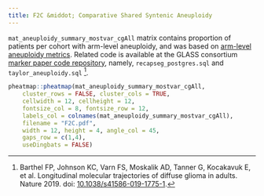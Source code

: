 ```yaml
---
title: F2C &middot; Comparative Shared Syntenic Aneuploidy
---
```


`mat_aneuploidy_summary_mostvar_cgAll` matrix contains proportion of patients per cohort with arm-level aneuploidy, and was based on [arm-level aneuploidy metrics](/methods/S11_aneuploidy/). Related code is available at the GLASS consortium [marker paper code repository](https://github.com/TheJacksonLaboratory/GLASS/tree/master/sql/cnv), namely, `recapseg_postgres.sql` and `taylor_aneuploidy.sql` [^1].

```r
pheatmap::pheatmap(mat_aneuploidy_summary_mostvar_cgAll,
    cluster_rows = FALSE, cluster_cols = TRUE,
    cellwidth = 12, cellheight = 12,
    fontsize_col = 8, fontsize_row = 12,
    labels_col = colnames(mat_aneuploidy_summary_mostvar_cgAll),
    filename = "F2C.pdf",
    width = 12, height = 4, angle_col = 45,
    gaps_row = c(1,4),
    useDingbats = FALSE)
```

[^1]: Barthel FP, Johnson KC, Varn FS, Moskalik AD, Tanner G, Kocakavuk E, et al. Longitudinal molecular trajectories of diffuse glioma in adults. Nature 2019. doi: [10.1038/s41586-019-1775-1](https://doi.org/10.1038/s41586-019-1775-1).
